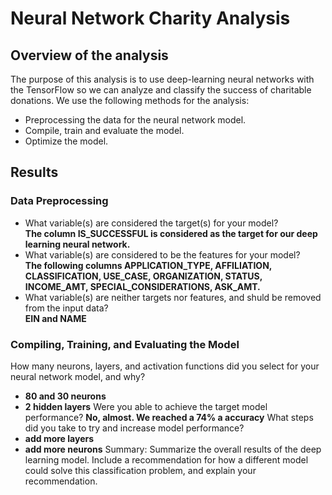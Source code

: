 # Neural Network Charity Analysis
## Overview of the analysis
The purpose of this analysis is to use deep-learning neural networks with the TensorFlow so we can analyze and classify the success of charitable donations.
We use the following methods for the analysis:

- Preprocessing the data for the neural network model.
- Compile, train and evaluate the model.
- Optimize the model.
## Results

### Data Preprocessing
- What variable(s) are considered the target(s) for your model?  
**The column IS_SUCCESSFUL is considered as the target for our deep learning neural network.**
- What variable(s) are considered to be the features for your model?  
**The following columns APPLICATION_TYPE, AFFILIATION, CLASSIFICATION, USE_CASE, ORGANIZATION, STATUS, INCOME_AMT, SPECIAL_CONSIDERATIONS, ASK_AMT.**  
- What variable(s) are neither targets nor features, and shuld be removed from the input data?  
**EIN and NAME** 

### Compiling, Training, and Evaluating the Model
How many neurons, layers, and activation functions did you select for your neural network model, and why?
- **80 and 30 neurons**
- **2 hidden layers**
Were you able to achieve the target model performance?
**No, almost. We reached a 74% a accuracy** 
What steps did you take to try and increase model performance?
- **add more layers**
- **add more neurons**
Summary: Summarize the overall results of the deep learning model. Include a recommendation for how a different model could solve this classification problem, and explain your recommendation.
